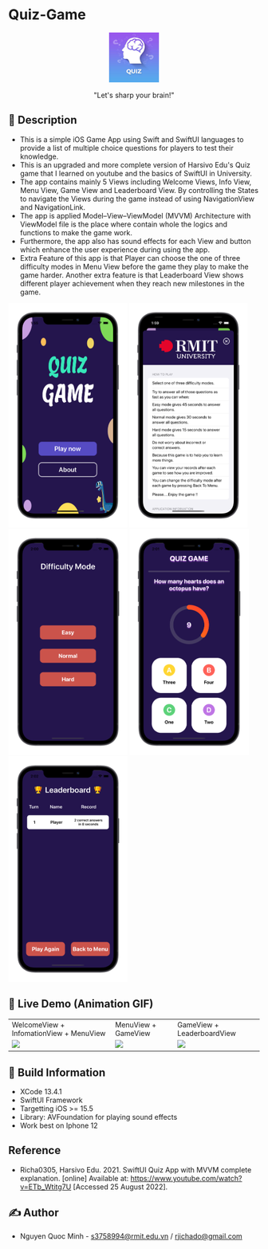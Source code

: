 # Quiz-Game

<p align="center">
  <img width="100" src="https://github.com/quocminh238/Quiz-Game/blob/main/screenshots/icon.jpeg">
</p>

<p align="center">"Let's sharp your brain!"</p>

## 📖 Description
- This is a simple iOS Game App using Swift and SwiftUI languages to provide a list of multiple choice questions for players to test their knowledge.
- This is an upgraded and more complete version of Harsivo Edu's Quiz game that I learned on youtube and the basics of SwiftUI in University.
- The app contains mainly 5 Views including Welcome Views, Info View, Menu View, Game View and Leaderboard View. By controlling the States to navigate the Views during the game instead of using NavigationView and NavigationLink.
- The app is applied Model–View–ViewModel (MVVM) Architecture with ViewModel file is the place where contain whole the logics and functions to make the game work. 
- Furthermore, the app also has sound effects for each View and button which enhance the user experience during using the app.
- Extra Feature of this app is that Player can choose the one of three difficulty modes in Menu View before the game they play to make the game harder. Another extra feature is that Leaderboard View shows different player achievement when they reach new milestones in the game.

<img src="https://github.com/quocminh238/Quiz-Game/blob/main/screenshots/WelcomeView.png" width="238" > <img src="https://github.com/quocminh238/Quiz-Game/blob/main/screenshots/InfoView.png" width="238" > <img src="https://github.com/quocminh238/Quiz-Game/blob/main/screenshots/MenuView.png" width="239" > <img src="https://github.com/quocminh238/Quiz-Game/blob/main/screenshots/GameView.png" width="239" > <img src="https://github.com/quocminh238/Quiz-Game/blob/main/screenshots/LeaderboardView.png" width="239" >

## 🔮 Live Demo (Animation GIF)
<table>
  <tr>
    <td>WelcomeView + InfomationView + MenuView</td>
     <td>MenuView + GameView</td>
    <td>GameView + LeaderboardView</td>
  </tr>
  <tr>
    <td><img src="https://github.com/quocminh238/Quiz-Game/blob/main/screenshots/WelcomeView%2BInfoView%2BMenuView.gif" width="280"></td>
    <td><img src="https://github.com/quocminh238/Quiz-Game/blob/main/screenshots/MenuView%2BGameview.gif" width="280"></td>
    <td><img src="https://github.com/quocminh238/Quiz-Game/blob/main/screenshots/GameView%2BLeaderboardView.gif" width="280"></td>
   </tr>

 </table>


## 🔧 Build Information
- XCode 13.4.1
- SwiftUI Framework
- Targetting iOS >= 15.5
- Library: AVFoundation for playing sound effects
- Work best on Iphone 12

## Reference
- Richa0305, Harsivo Edu. 2021. SwiftUI Quiz App with MVVM complete explanation. [online] Available at: <https://www.youtube.com/watch?v=ETb_Wtitg7U> [Accessed 25 August 2022].

## ✍️ Author
- Nguyen Quoc Minh - s3758994@rmit.edu.vn / rjichado@gmail.com


